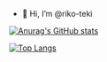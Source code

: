 - 👋 Hi, I’m @riko-teki

[![Anurag's GitHub stats](https://github-readme-stats.vercel.app/api?username=riko-teki)](https://github.com/anuraghazra/github-readme-stats)

[![Top Langs](https://github-readme-stats.vercel.app/api/top-langs/?username=riko-teki&exclude_repo=riko-teki,qmk_firmware,qmk_firmware_bmp)](https://github.com/anuraghazra/github-readme-stats)


